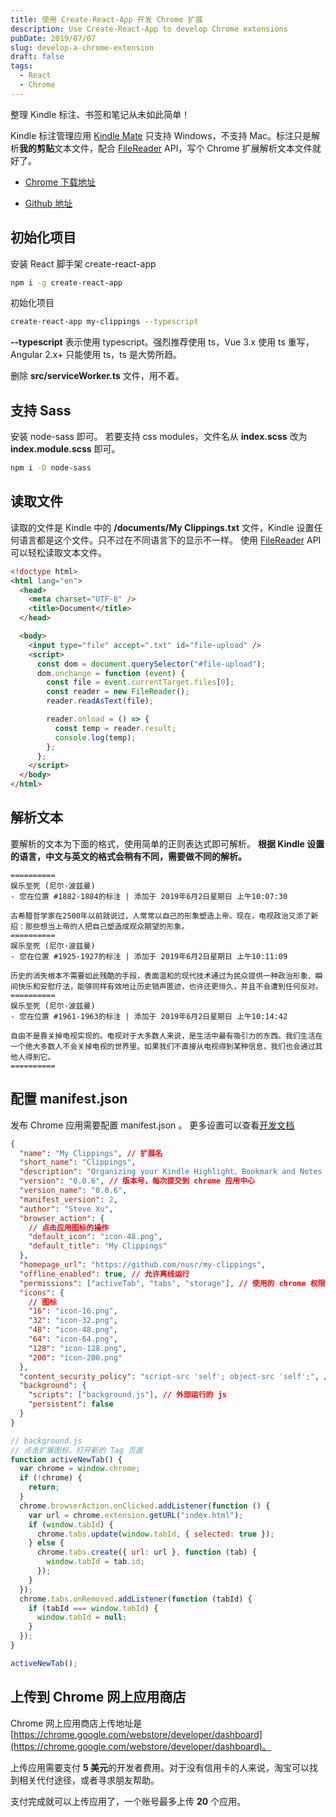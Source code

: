 ```yaml
---
title: 使用 Create-React-App 开发 Chrome 扩展
description: Use Create-React-App to develop Chrome extensions
pubDate: 2019/07/07
slug: develop-a-chrome-extension
draft: false
tags:
  - React
  - Chrome
---
```


整理 Kindle 标注、书签和笔记从未如此简单！

Kindle 标注管理应用 [Kindle Mate](https://kmate.me/cn/) 只支持 Windows，不支持 Mac。标注只是解析**我的剪贴**文本文件，配合 [FileReader](https://developer.mozilla.org/zh-CN/docs/Web/API/FileReader) API，写个 Chrome 扩展解析文本文件就好了。

<!--more-->

- [Chrome 下载地址](https://chrome.google.com/webstore/detail/my-clippings/pcfdnhenjhhcbfbanepfegljllniecpe)

- [Github 地址](https://github.com/nusr/my-clippings)

## 初始化项目

安装 React 脚手架 create-react-app

```bash
npm i -g create-react-app
```

初始化项目

```bash
create-react-app my-clippings --typescript
```

**--typescript** 表示使用 typescript。强烈推荐使用 ts，Vue 3.x 使用 ts 重写，Angular 2.x+ 只能使用 ts，ts 是大势所趋。

删除 **src/serviceWorker.ts** 文件，用不着。

## 支持 Sass

安装 node-sass 即可。
若要支持 css modules，文件名从 **index.scss** 改为 **index.module.scss** 即可。

```bash
npm i -D node-sass
```

## 读取文件

读取的文件是 Kindle 中的 **/documents/My Clippings.txt** 文件，Kindle 设置任何语言都是这个文件。只不过在不同语言下的显示不一样。
使用 [FileReader](https://developer.mozilla.org/zh-CN/docs/Web/API/FileReader) API 可以轻松读取文本文件。

```html
<!doctype html>
<html lang="en">
  <head>
    <meta charset="UTF-8" />
    <title>Document</title>
  </head>

  <body>
    <input type="file" accept=".txt" id="file-upload" />
    <script>
      const dom = document.querySelector("#file-upload");
      dom.onchange = function (event) {
        const file = event.currentTarget.files[0];
        const reader = new FileReader();
        reader.readAsText(file);

        reader.onload = () => {
          const temp = reader.result;
          console.log(temp);
        };
      };
    </script>
  </body>
</html>
```

## 解析文本

要解析的文本为下面的格式，使用简单的正则表达式即可解析。
**根据 Kindle 设置的语言，中文与英文的格式会稍有不同，需要做不同的解析。**

```text
==========
娱乐至死 (尼尔·波兹曼)
- 您在位置 #1882-1884的标注 | 添加于 2019年6月2日星期日 上午10:07:30

古希腊哲学家在2500年以前就说过，人常常以自己的形象塑造上帝。现在，电视政治又添了新招：那些想当上帝的人把自己塑造成观众期望的形象。
==========
娱乐至死 (尼尔·波兹曼)
- 您在位置 #1925-1927的标注 | 添加于 2019年6月2日星期日 上午10:11:09

历史的消失根本不需要如此残酷的手段，表面温和的现代技术通过为民众提供一种政治形象、瞬间快乐和安慰疗法，能够同样有效地让历史销声匿迹，也许还更恒久，并且不会遭到任何反对。
==========
娱乐至死 (尼尔·波兹曼)
- 您在位置 #1961-1963的标注 | 添加于 2019年6月2日星期日 上午10:14:42

自由不是靠关掉电视实现的。电视对于大多数人来说，是生活中最有吸引力的东西。我们生活在一个绝大多数人不会关掉电视的世界里。如果我们不直接从电视得到某种信息，我们也会通过其他人得到它。
==========
```

## 配置 manifest.json

发布 Chrome 应用需要配置 manifest.json 。
更多设置可以查看[开发文档](https://developer.chrome.com/extensions/manifest)

```json
{
  "name": "My Clippings", // 扩展名
  "short_name": "Clippings",
  "description": "Organizing your Kindle Highlight、Bookmark and Notes so easy.", // 描述
  "version": "0.0.6", // 版本号，每次提交到 chrome 应用中心
  "version_name": "0.0.6",
  "manifest_version": 2,
  "author": "Steve Xu",
  "browser_action": {
    // 点击应用图标的操作
    "default_icon": "icon-48.png",
    "default_title": "My Clippings"
  },
  "homepage_url": "https://github.com/nusr/my-clippings",
  "offline_enabled": true, // 允许离线运行
  "permissions": ["activeTab", "tabs", "storage"], // 使用的 chrome 权限
  "icons": {
    // 图标
    "16": "icon-16.png",
    "32": "icon-32.png",
    "48": "icon-48.png",
    "64": "icon-64.png",
    "128": "icon-128.png",
    "200": "icon-200.png"
  },
  "content_security_policy": "script-src 'self'; object-src 'self';", // 允许加载的文件
  "background": {
    "scripts": ["background.js"], // 外部运行的 js
    "persistent": false
  }
}
```

```js
// background.js
// 点击扩展图标，打开新的 Tag 页面
function activeNewTab() {
  var chrome = window.chrome;
  if (!chrome) {
    return;
  }
  chrome.browserAction.onClicked.addListener(function () {
    var url = chrome.extension.getURL("index.html");
    if (window.tabId) {
      chrome.tabs.update(window.tabId, { selected: true });
    } else {
      chrome.tabs.create({ url: url }, function (tab) {
        window.tabId = tab.id;
      });
    }
  });
  chrome.tabs.onRemoved.addListener(function (tabId) {
    if (tabId === window.tabId) {
      window.tabId = null;
    }
  });
}

activeNewTab();
```

## 上传到 Chrome 网上应用商店

Chrome 网上应用商店上传地址是 [https://chrome.google.com/webstore/developer/dashboard](https://chrome.google.com/webstore/developer/dashboard)。

上传应用需要支付 **5 美元**的开发者费用。对于没有信用卡的人来说，淘宝可以找到相关代付途径，或者寻求朋友帮助。

支付完成就可以上传应用了，一个账号最多上传 **20** 个应用。
